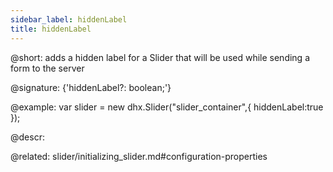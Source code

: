 ```yaml
---
sidebar_label: hiddenLabel
title: hiddenLabel
---          
```


@short: adds a hidden label for a Slider that will be used while sending a form to the server

@signature: {'hiddenLabel?: boolean;'}

@example:
var slider = new dhx.Slider("slider_container",{
    hiddenLabel:true
});



@descr: 


@related: slider/initializing_slider.md#configuration-properties
